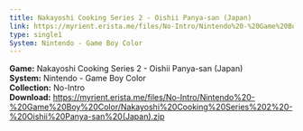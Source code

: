 ```yaml
---
title: Nakayoshi Cooking Series 2 - Oishii Panya-san (Japan)
link: https://myrient.erista.me/files/No-Intro/Nintendo%20-%20Game%20Boy%20Color/Nakayoshi%20Cooking%20Series%202%20-%20Oishii%20Panya-san%20(Japan).zip
type: single1
System: Nintendo - Game Boy Color
---
```

<b>Game:</b> Nakayoshi Cooking Series 2 - Oishii Panya-san (Japan)<br>
<b>System:</b> Nintendo - Game Boy Color<br>
<b>Collection:</b> No-Intro<br>
<b>Download:</b> https://myrient.erista.me/files/No-Intro/Nintendo%20-%20Game%20Boy%20Color/Nakayoshi%20Cooking%20Series%202%20-%20Oishii%20Panya-san%20(Japan).zip